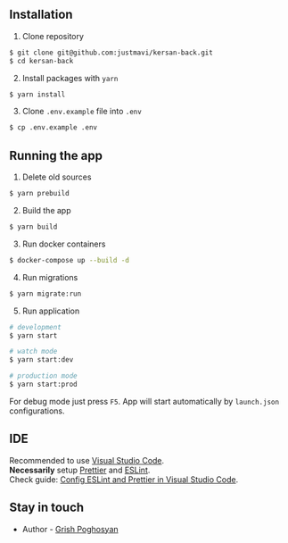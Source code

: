 ## Installation

1. Clone repository

```bash
$ git clone git@github.com:justmavi/kersan-back.git
$ cd kersan-back
```

2. Install packages with `yarn`

```bash
$ yarn install
```

3. Clone `.env.example` file into `.env`

```bash
$ cp .env.example .env
```

## Running the app

1. Delete old sources

```bash
$ yarn prebuild
```

2. Build the app

```bash
$ yarn build
```

3. Run docker containers

```bash
$ docker-compose up --build -d
```

4. Run migrations

```bash
$ yarn migrate:run
```

5. Run application

```bash
# development
$ yarn start

# watch mode
$ yarn start:dev

# production mode
$ yarn start:prod
```

For debug mode just press `F5`. App will start automatically by `launch.json` configurations.

## IDE

Recommended to use [Visual Studio Code](https://code.visualstudio.com).<br>
**Necessarily** setup [Prettier](https://marketplace.visualstudio.com/items?itemName=esbenp.prettier-vscode) and [ESLint](https://marketplace.visualstudio.com/items?itemName=dbaeumer.vscode-eslint).<br>
Check guide: [Config ESLint and Prettier in Visual Studio Code](https://medium.com/how-to-react/config-eslint-and-prettier-in-visual-studio-code-for-react-js-development-97bb2236b31a).

## Stay in touch

- Author - [Grish Poghosyan](https://www.linkedin.com/in/grishpoghosyan)
